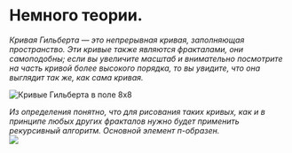 # Немного теории.
_Кривая Гильберта — это непрерывная кривая, заполняющая пространство. Эти кривые также являются фракталами, они самоподобны; если вы увеличите масштаб и внимательно посмотрите на часть кривой более высокого порядка, то вы увидите, что она выглядит так же, как сама кривая._  
  
  ![](http://hijos.ru/wp-content/uploads/2014/03/hilbert_curve3.png "Кривые Гильберта в поле 8х8")
  
    
_Из определения понятно, что для рисования таких кривых, как и в принципе любых других фракталов нужно будет применить рекурсивный алгоритм. Основной элемент п-образен._  
![](http://hijos.ru/wp-content/uploads/2014/03/hilbert_curve4.png)  
